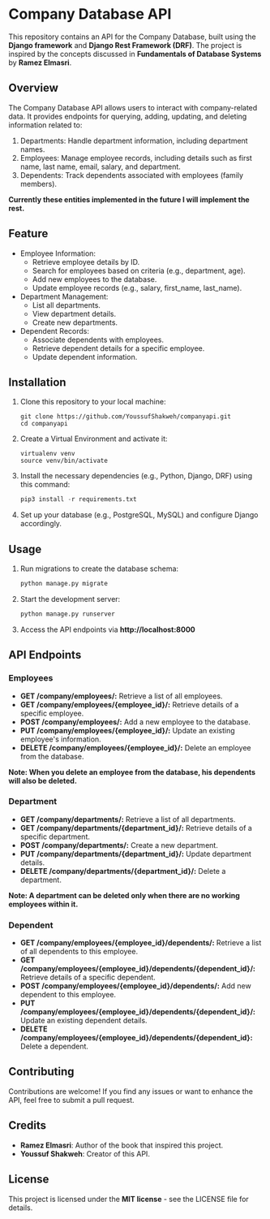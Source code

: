# Company Database API
This repository contains an API for the Company Database, built using the **Django framework** and **Django Rest Framework (DRF)**. The project is inspired by the concepts discussed in **Fundamentals of Database Systems** by **Ramez Elmasri**.

## Overview
The Company Database API allows users to interact with company-related data. It provides endpoints for querying, adding, updating, and deleting information related to:

1. Departments: Handle department information, including department names.
2. Employees: Manage employee records, including details such as first name, last name, email, salary, and department.
3. Dependents: Track dependents associated with employees (family members).

**Currently these entities implemented in the future I will implement the rest.**

## Feature
- Employee Information:
  - Retrieve employee details by ID.
  - Search for employees based on criteria (e.g., department, age).
  - Add new employees to the database.
  - Update employee records (e.g., salary, first_name, last_name).
- Department Management:
  - List all departments.
  - View department details.
  - Create new departments.
- Dependent Records:
  - Associate dependents with employees.
  - Retrieve dependent details for a specific employee.
  - Update dependent information.

## Installation
1. Clone this repository to your local machine:
	```
	git clone https://github.com/YoussufShakweh/companyapi.git
	cd companyapi
	```
2. Create a Virtual Environment and activate it:
	```
	virtualenv venv
	source venv/bin/activate
	```
3. Install the necessary dependencies (e.g., Python, Django, DRF) using this command:
	```python
	pip3 install -r requirements.txt
	```
4. Set up your database (e.g., PostgreSQL, MySQL) and configure Django accordingly.

## Usage
1. Run migrations to create the database schema:
	```python
	python manage.py migrate
	```
2. Start the development server:
	```python
	python manage.py runserver
	```
3. Access the API endpoints via **http://localhost:8000**

## API Endpoints
### Employees
- **GET /company/employees/:** Retrieve a list of all employees.
- **GET /company/employees/{employee_id}/:** Retrieve details of a specific employee.
- **POST /company/employees/:** Add a new employee to the database.
- **PUT /company/employees/{employee_id}/:** Update an existing employee's information.
- **DELETE /company/employees/{employee_id}/:** Delete an employee from the database.

**Note: When you delete an employee from the database, his dependents will also be deleted.**

### Department
- **GET /company/departments/:** Retrieve a list of all departments.
- **GET /company/departments/{department_id}/:** Retrieve details of a specific department.
- **POST /company/departments/:** Create a new department.
- **PUT /company/departments/{department_id}/:** Update department details.
- **DELETE /company/departments/{department_id}/:** Delete a department.

**Note: A department can be deleted only when there are no working employees within it.**

### Dependent
- **GET /company/employees/{employee_id}/dependents/:** Retrieve a list of all dependents to this employee.
- **GET /company/employees/{employee_id}/dependents/{dependent_id}/:** Retrieve details of a specific dependent.
- **POST /company/employees/{employee_id}/dependents/:** Add new dependent to this employee.
- **PUT /company/employees/{employee_id}/dependents/{dependent_id}/:** Update an existing dependent details.
- **DELETE /company/employees/{employee_id}/dependents/{dependent_id}:** Delete a dependent.
## Contributing
Contributions are welcome! If you find any issues or want to enhance the API, feel free to submit a pull request.

## Credits
- **Ramez Elmasri**: Author of the book that inspired this project.
- **Youssuf Shakweh**: Creator of this API.

## License
This project is licensed under the **MIT license** - see the LICENSE file for details. 
